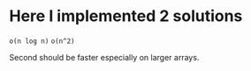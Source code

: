 # Here I implemented 2 solutions
```o(n log n)```
```o(n^2)```

Second should be faster especially on larger arrays.
